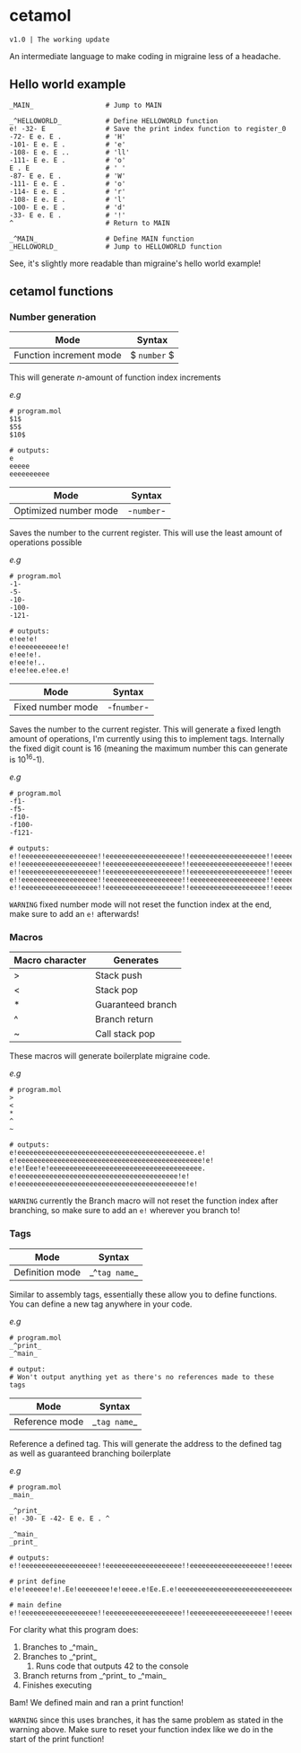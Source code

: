 # cetamol
`v1.0 | The working update`

An intermediate language to make coding in migraine less of a headache.

## Hello world example
```
_MAIN_                  # Jump to MAIN

_^HELLOWORLD_           # Define HELLOWORLD function
e! -32- E				# Save the print index function to register_0
-72- E e. E .			# 'H'
-101- E e. E .			# 'e'
-108- E e. E ..			# 'll'
-111- E e. E .			# 'o'
E . E					# ' '
-87- E e. E .			# 'W'
-111- E e. E .			# 'o'
-114- E e. E .			# 'r'
-108- E e. E .			# 'l'
-100- E e. E .			# 'd'
-33- E e. E .			# '!'
^                       # Return to MAIN

_^MAIN_                 # Define MAIN function
_HELLOWORLD_            # Jump to HELLOWORLD function
```
See, it's slightly more readable than migraine's hello world example!

## cetamol functions
### Number generation
| Mode | Syntax |
| -- | -- |
| Function increment mode | \$ `number` \$ |

This will generate *n*-amount of function index increments

*e.g*
```
# program.mol
$1$
$5$
$10$

# outputs:
e
eeeee
eeeeeeeeee
```

| Mode | Syntax |
| -- | -- |
| Optimized number mode | -`number`- |

Saves the number to the current register. This will use the least amount of operations possible

*e.g*
```
# program.mol
-1-
-5-
-10-
-100-
-121-

# outputs:
e!ee!e!
e!eeeeeeeeee!e!
e!ee!e!.
e!ee!e!..
e!ee!ee.e!ee.e!
```

| Mode | Syntax |
| -- | -- |
| Fixed number mode | -f`number`- |

Saves the number to the current register. This will generate a fixed length amount of operations, I'm currently using this to implement tags. Internally the fixed digit count is 16 (meaning the maximum number this can generate is 10<sup>16</sup>-1).

*e.g*
```
# program.mol
-f1-
-f5-
-f10-
-f100-
-f121-

# outputs:
e!!eeeeeeeeeeeeeeeeeee!!eeeeeeeeeeeeeeeeeee!!eeeeeeeeeeeeeeeeeee!!eeeeeeeeeeeeeeeeeee!!eeeeeeeeeeeeeeeeeee!!eeeeeeeeeeeeeeeeeee!!eeeeeeeeeeeeeeeeeee!!eeeeeeeeeeeeeeeeeee!!eeeeeeeeeeeeeeeeeee!!eeeeeeeeeeeeeeeeeee!!eeeeeeeeeeeeeeeeeee!!eeeeeeeeeeeeeeeeeee!!eeeeeeeeeeeeeeeeeee!!eeeeeeeeeeeeeeeeeee!!eeeeeeeeeeeeeeeeeee!ee.eeeeeeeeeeeeeeee
e!!eeeeeeeeeeeeeeeeeee!!eeeeeeeeeeeeeeeeeee!!eeeeeeeeeeeeeeeeeee!!eeeeeeeeeeeeeeeeeee!!eeeeeeeeeeeeeeeeeee!!eeeeeeeeeeeeeeeeeee!!eeeeeeeeeeeeeeeeeee!!eeeeeeeeeeeeeeeeeee!!eeeeeeeeeeeeeeeeeee!!eeeeeeeeeeeeeeeeeee!!eeeeeeeeeeeeeeeeeee!!eeeeeeeeeeeeeeeeeee!!eeeeeeeeeeeeeeeeeee!!eeeeeeeeeeeeeeeeeee!!eeeeeeeeeeeeeeeeeee!eeeeeeeeee.eeeeeeee
e!!eeeeeeeeeeeeeeeeeee!!eeeeeeeeeeeeeeeeeee!!eeeeeeeeeeeeeeeeeee!!eeeeeeeeeeeeeeeeeee!!eeeeeeeeeeeeeeeeeee!!eeeeeeeeeeeeeeeeeee!!eeeeeeeeeeeeeeeeeee!!eeeeeeeeeeeeeeeeeee!!eeeeeeeeeeeeeeeeeee!!eeeeeeeeeeeeeeeeeee!!eeeeeeeeeeeeeeeeeee!!eeeeeeeeeeeeeeeeeee!!eeeeeeeeeeeeeeeeeee!!eeeeeeeeeeeeeeeeeee!ee.eeeeeeeeeeeeeeeee!.eeeeeeeeeeeeeeeeee
e!!eeeeeeeeeeeeeeeeeee!!eeeeeeeeeeeeeeeeeee!!eeeeeeeeeeeeeeeeeee!!eeeeeeeeeeeeeeeeeee!!eeeeeeeeeeeeeeeeeee!!eeeeeeeeeeeeeeeeeee!!eeeeeeeeeeeeeeeeeee!!eeeeeeeeeeeeeeeeeee!!eeeeeeeeeeeeeeeeeee!!eeeeeeeeeeeeeeeeeee!!eeeeeeeeeeeeeeeeeee!!eeeeeeeeeeeeeeeeeee!!eeeeeeeeeeeeeeeeeee!ee.eeeeeeeeeeeeeeeee!.eeeeeeeeeeeeeeeeeee!.eeeeeeeeeeeeeeeeee
e!!eeeeeeeeeeeeeeeeeee!!eeeeeeeeeeeeeeeeeee!!eeeeeeeeeeeeeeeeeee!!eeeeeeeeeeeeeeeeeee!!eeeeeeeeeeeeeeeeeee!!eeeeeeeeeeeeeeeeeee!!eeeeeeeeeeeeeeeeeee!!eeeeeeeeeeeeeeeeeee!!eeeeeeeeeeeeeeeeeee!!eeeeeeeeeeeeeeeeeee!!eeeeeeeeeeeeeeeeeee!!eeeeeeeeeeeeeeeeeee!!eeeeeeeeeeeeeeeeeee!ee.eeeeeeeeeeeeeeeee!eeee.eeeeeeeeeeeeeee!ee.eeeeeeeeeeeeeeee

```

`WARNING` fixed number mode will not reset the function index at the end, make sure to add an `e!` afterwards!

### Macros
| Macro character | Generates |
| -- | -- |
| > | Stack push |
| < | Stack pop |
| * | Guaranteed branch |
| ^ | Branch return |
| ~ | Call stack pop |

These macros will generate boilerplate migraine code.

*e.g*
```
# program.mol
>
<
*
^
~

# outputs:
e!eeeeeeeeeeeeeeeeeeeeeeeeeeeeeeeeeeeeeeeeeeee.e!
e!eeeeeeeeeeeeeeeeeeeeeeeeeeeeeeeeeeeeeeeeeeeeee!e!
e!e!Eee!e!eeeeeeeeeeeeeeeeeeeeeeeeeeeeeeeeeeeeee.
e!eeeeeeeeeeeeeeeeeeeeeeeeeeeeeeeeeeeeeeee!e!
e!eeeeeeeeeeeeeeeeeeeeeeeeeeeeeeeeeeeeeeeeee!e!
```

`WARNING` currently the Branch macro will not reset the function index after branching, so make sure to add an `e!` wherever you branch to!

### Tags
| Mode | Syntax |
| --- | --- |
| Definition mode | \_^`tag name`\_ |

Similar to assembly tags, essentially these allow you to define functions. You can define a new tag anywhere in your code.

*e.g*
```
# program.mol
_^print_
_^main_

# output:
# Won't output anything yet as there's no references made to these tags
```

| Mode | Syntax |
| --- | --- |
| Reference mode | \_`tag name`\_ |

Reference a defined tag. This will generate the address to the defined tag as well as guaranteed branching boilerplate

*e.g*
```
# program.mol
_main_

_^print_
e! -30- E -42- E e. E . ^

_^main_
_print_

# outputs:
e!!eeeeeeeeeeeeeeeeeee!!eeeeeeeeeeeeeeeeeee!!eeeeeeeeeeeeeeeeeee!!eeeeeeeeeeeeeeeeeee!!eeeeeeeeeeeeeeeeeee!!eeeeeeeeeeeeeeeeeee!!eeeeeeeeeeeeeeeeeee!!eeeeeeeeeeeeeeeeeee!!eeeeeeeeeeeeeeeeeee!!eeeeeeeeeeeeeeeeeee!!eeeeeeeeeeeeeeeeeee!!eeeeeeeeeeeeeeeeeee!!eeeeeeeeeeeeeeeeeee!eeeeeeee.eeeeeeeeeee!eeeeeeeeeeee.eeeeeee!eeeeeeeeeeeeeeeeee.e!Eee!e!eeeeeeeeeeeeeeeeeeeeeeeeeeeeeeeeeeeeee.

# print define
e!e!eeeeee!e!.Ee!eeeeeeee!e!eeee.e!Ee.E.e!eeeeeeeeeeeeeeeeeeeeeeeeeeeeeeeeeeeeeeee!e!

# main define
e!!eeeeeeeeeeeeeeeeeee!!eeeeeeeeeeeeeeeeeee!!eeeeeeeeeeeeeeeeeee!!eeeeeeeeeeeeeeeeeee!!eeeeeeeeeeeeeeeeeee!!eeeeeeeeeeeeeeeeeee!!eeeeeeeeeeeeeeeeeee!!eeeeeeeeeeeeeeeeeee!!eeeeeeeeeeeeeeeeeee!!eeeeeeeeeeeeeeeeeee!!eeeeeeeeeeeeeeeeeee!!eeeeeeeeeeeeeeeeeee!!eeeeeeeeeeeeeeeeeee!eeeeee.eeeeeeeeeeeee!eeeeeeeeeeeeeeee.eee!eeeeeeee.eeeeeeeeeee!Eee!e!eeeeeeeeeeeeeeeeeeeeeeeeeeeeeeeeeeeeee.
```
For clarity what this program does:

1. Branches to \_^main\_
1. Branches to \_^print\_
    1. Runs code that outputs 42 to the console
1. Branch returns from \_^print\_ to \_^main\_
1. Finishes executing

Bam! We defined main and ran a print function!

`WARNING` since this uses branches, it has the same problem as stated in the warning above. Make sure to reset your function index like we do in the start of the print function!
